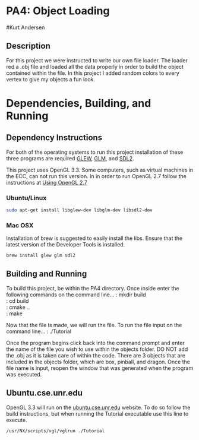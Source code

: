 # PA4: Object Loading

#Kurt Andersen

## Description
For this project we were instructed to write our own file loader.  The loader red a .obj file and loaded all the data properly in order to build the object contained within the file.  In this project I added random colors to every vertex to give my objects a fun look.  

# Dependencies, Building, and Running

## Dependency Instructions
For both of the operating systems to run this project installation of these three programs are required [GLEW](http://glew.sourceforge.net/), [GLM](http://glm.g-truc.net/0.9.7/index.html), and [SDL2](https://wiki.libsdl.org/Tutorials).

This project uses OpenGL 3.3. Some computers, such as virtual machines in the ECC, can not run this version. In in order to run OpenGL 2.7 follow the instructions at [Using OpenGL 2.7](https://github.com/HPC-Vis/computer-graphics/wiki/Using-OpenGL-2.7)

### Ubuntu/Linux
```bash
sudo apt-get install libglew-dev libglm-dev libsdl2-dev
```

### Mac OSX
Installation of brew is suggested to easily install the libs. Ensure that the latest version of the Developer Tools is installed.
```bash
brew install glew glm sdl2
```

## Building and Running
To build this project, be within the PA4 directory.  Once inside enter the following commands on the command line...
: mkdir build <br />
: cd build <br />
: cmake .. <br />
: make <br />

Now that the file is made, we will run the file.  To run the file input on the command line...
: ./Tutorial

Once the program begins click back into the command prompt and enter the name of the file you wish to use within the objects folder.  DO NOT add the .obj as it is taken care of within the code.  There are 3 objects that are included in the objects folder, which are box, pinball, and dragon.  Once the file name is input, reopen the window that was generated when the program was executed.


## Ubuntu.cse.unr.edu
OpenGL 3.3 will run on the [ubuntu.cse.unr.edu](https://ubuntu.cse.unr.edu/) website. To do so follow the build instructions, but when running the Tutorial executable use this line to execute.
```bash
/usr/NX/scripts/vgl/vglrun ./Tutorial
```
